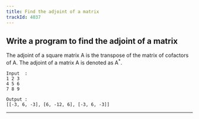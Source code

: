 ```yaml
---
title: Find the adjoint of a matrix
trackId: 4037
---
```


## Write a program to find the adjoint of a matrix

The adjoint of a square matrix A is the transpose of the matrix of cofactors of A. The adjoint of a matrix A is denoted as A<sup>\*</sup>.

```
Input  :
1 2 3
4 5 6
7 8 9

Output :
[[-3, 6, -3], [6, -12, 6], [-3, 6, -3]]
```

---

